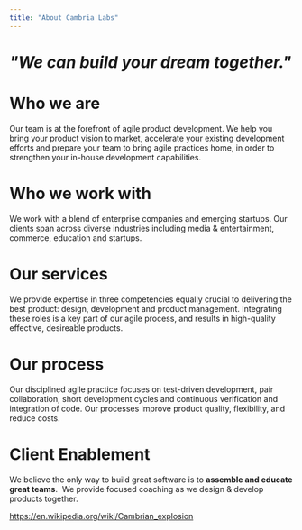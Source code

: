 ```yaml
---
title: "About Cambria Labs"
---
```

# _"We can build your dream together."_

# Who we are
Our team is at the forefront of agile product development.  We help you bring your product vision to market, accelerate your existing development efforts and prepare your team to bring agile practices home, in order to strengthen your in-house development capabilities.

# Who we work with
We work with a blend of enterprise companies and emerging startups. Our clients span across diverse industries including media & entertainment, commerce, education and startups.

# Our services
We provide expertise in three competencies equally crucial to delivering the best product: design, development and product management. Integrating these roles is a key part of our agile process, and results in high-quality effective, desireable products. 

# Our process
Our disciplined agile practice focuses on test-driven development, pair collaboration, short development cycles and continuous verification and integration of code. Our processes improve product quality, flexibility, and reduce costs. 

# Client Enablement
We believe the only way to build great software is to **assemble and educate great teams**.  We provide focused coaching as we design & develop products together. 


https://en.wikipedia.org/wiki/Cambrian_explosion
